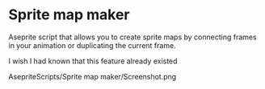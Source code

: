 # Sprite map maker
Aseprite script that allows you to create sprite maps by connecting frames in your animation or duplicating the current frame.

I wish I had known that this feature already existed


 AsepriteScripts/Sprite map maker/Screenshot.png 
